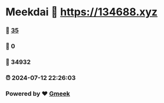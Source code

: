 # Meekdai :link: https://134688.xyz 
### :page_facing_up: [35](https://134688.xyz/tag.html) 
### :speech_balloon: 0 
### :hibiscus: 34932 
### :alarm_clock: 2024-07-12 22:26:03 
### Powered by :heart: [Gmeek](https://github.com/Meekdai/Gmeek)
